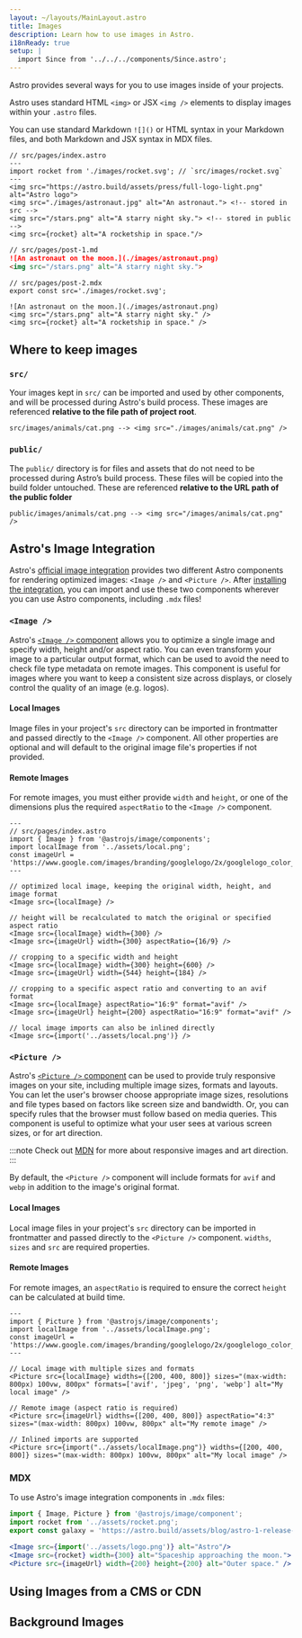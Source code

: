 ```yaml
---
layout: ~/layouts/MainLayout.astro
title: Images
description: Learn how to use images in Astro.
i18nReady: true
setup: |
  import Since from '../../../components/Since.astro';
---
```

Astro provides several ways for you to use images inside of your projects.

Astro uses standard HTML `<img>` or JSX `<img />` elements to display images within your `.astro` files. 

You can use standard Markdown `![]()` or HTML syntax in your Markdown files, and both Markdown and JSX syntax in MDX files.

```astro
// src/pages/index.astro
---
import rocket from './images/rocket.svg'; // `src/images/rocket.svg`
---
<img src="https://astro.build/assets/press/full-logo-light.png" alt="Astro logo">
<img src="./images/astronaut.jpg" alt="An astronaut."> <!-- stored in src -->
<img src="/stars.png" alt="A starry night sky."> <!-- stored in public -->
<img src={rocket} alt="A rocketship in space."/>
```

```markdown
// src/pages/post-1.md
![An astronaut on the moon.](./images/astronaut.png)
<img src="/stars.png" alt="A starry night sky.">
```


```mdx
// src/pages/post-2.mdx
export const src='./images/rocket.svg';

![An astronaut on the moon.](./images/astronaut.png)
<img src="/stars.png" alt="A starry night sky." />
<img src={rocket} alt="A rocketship in space." />
```

## Where to keep images

### `src/`
Your images kept in `src/` can be imported and used by other components, and will be processed during Astro's build process. These images are referenced **relative to the file path of project root**.

```
src/images/animals/cat.png --> <img src="./images/animals/cat.png" />
```

### `public/`

The `public/` directory is for files and assets that do not need to be processed during Astro’s build process. These files will be copied into the build folder untouched. These are referenced **relative to the URL path of the public folder**

```
public/images/animals/cat.png --> <img src="/images/animals/cat.png" />
```

## Astro's Image Integration

Astro's [official image integration](/en/guides/integrations-guide/image/) provides two different Astro components for rendering optimized images: `<Image />` and `<Picture />`. After [installing the integration](/en/guides/integrations-guide/image/#installation), you can import and use these two components wherever you can use Astro components, including `.mdx` files!

### `<Image />`

Astro's [`<Image />` component](/en/guides/integrations-guide/image/#image-) allows you to optimize a single image and specify width, height and/or aspect ratio. You can even transform your image to a particular output format, which can be used to avoid the need to check file type metadata on remote images. This component is useful for images where you want to keep a consistent size across displays, or closely control the quality of an image (e.g. logos).

#### Local Images

Image files in your project's `src` directory can be imported in frontmatter and passed directly to the `<Image />` component. All other properties are optional and will default to the original image file's properties if not provided.

#### Remote Images

For remote images, you must either provide `width` and `height`, or one of the dimensions plus the required `aspectRatio` to the `<Image />` component.

```astro
---
// src/pages/index.astro
import { Image } from '@astrojs/image/components';
import localImage from '../assets/local.png';
const imageUrl = 'https://www.google.com/images/branding/googlelogo/2x/googlelogo_color_272x92dp.png';
---

// optimized local image, keeping the original width, height, and image format
<Image src={localImage} />

// height will be recalculated to match the original or specified aspect ratio
<Image src={localImage} width={300} />
<Image src={imageUrl} width={300} aspectRatio={16/9} />

// cropping to a specific width and height
<Image src={localImage} width={300} height={600} />
<Image src={imageUrl} width={544} height={184} />

// cropping to a specific aspect ratio and converting to an avif format
<Image src={localImage} aspectRatio="16:9" format="avif" />
<Image src={imageUrl} height={200} aspectRatio="16:9" format="avif" />

// local image imports can also be inlined directly
<Image src={import('../assets/local.png')} />
```

### `<Picture /> `

Astro's [`<Picture />` component](/en/guides/integrations-guide/image/#picture-) can be used to provide truly responsive images on your site, including multiple image sizes, formats and layouts. You can let the user's browser choose appropriate image sizes, resolutions and file types based on factors like screen size and bandwidth. Or, you can specify rules that the browser must follow based on media queries. This component is useful to optimize what your user sees at various screen sizes, or for art direction.

:::note
Check out [MDN](https://developer.mozilla.org/en-US/docs/Learn/HTML/Multimedia_and_embedding/Responsive_images#art_direction) for more about responsive images and art direction.
:::

By default, the `<Picture />` component will include formats for `avif` and `webp` in addition to the image's original format.

#### Local Images

Local image files in your project's `src` directory can be imported in frontmatter and passed directly to the `<Picture />` component. `widths`, `sizes` and `src` are required properties.

#### Remote Images 

For remote images, an `aspectRatio` is required to ensure the correct `height` can be calculated at build time.

```astro
---
import { Picture } from '@astrojs/image/components';
import localImage from '../assets/localImage.png';
const imageUrl = 'https://www.google.com/images/branding/googlelogo/2x/googlelogo_color_272x92dp.png';
---

// Local image with multiple sizes and formats
<Picture src={localImage} widths={[200, 400, 800]} sizes="(max-width: 800px) 100vw, 800px" formats=['avif', 'jpeg', 'png', 'webp'] alt="My local image" />

// Remote image (aspect ratio is required)
<Picture src={imageUrl} widths={[200, 400, 800]} aspectRatio="4:3" sizes="(max-width: 800px) 100vw, 800px" alt="My remote image" />

// Inlined imports are supported
<Picture src={import("../assets/localImage.png")} widths={[200, 400, 800]} sizes="(max-width: 800px) 100vw, 800px" alt="My local image" />
```

### MDX

To use Astro's image integration components in `.mdx` files:

```jsx
import { Image, Picture } from '@astrojs/image/component';
import rocket from '../assets/rocket.png';
export const galaxy = 'https://astro.build/assets/blog/astro-1-release-update/galaxy.jpeg'

<Image src={import('../assets/logo.png')} alt="Astro"/>
<Image src={rocket} width={300} alt="Spaceship approaching the moon.">
<Picture src={imageUrl} width={200} height={200} alt="Outer space." />
```

## Using Images from a CMS or CDN

## Background Images